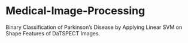 # Medical-Image-Processing
Binary Classification of Parkinson’s Disease by Applying Linear SVM on Shape Features of DaTSPECT Images.  
